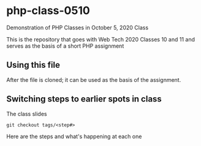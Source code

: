 # php-class-0510
Demonstration of PHP Classes in October 5, 2020 Class

This is the repository that goes with Web Tech 2020 Classes 10 and 11 and serves as the
basis of a short PHP assignment

## Using this file

After the file is cloned; it can be used as the basis of the assignment.  
##  Switching steps to earlier spots in class
The class slides 
```
git checkout tags/<step#>
```
Here are the steps and what's happening at each one
